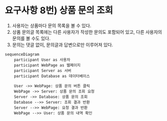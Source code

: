 # 요구사항 8번) 상품 문의 조회

1. 사용자는 상품마다 문의 목록을 볼 수 있다.
2. 상품 문의글 목록에는 다른 사용자가 작성한 문의도 포함되어 있고, 다른 사용자의 문의를 볼 수도 있다.
3. 문의는 댓글 없이, 문의글과 답변으로만 이루어져 있다.

```mermaid
sequenceDiagram
    participant User as 사용자
    participant WebPage as 웹페이지
    participant Server as 서버
    participant Database as 데이터베이스

    User ->> WebPage: 상품 문의 버튼 클릭
    WebPage ->> Server: 상품 문의 조회 요청
    Server ->> Database: 상품 문의 조회
    Database -->> Server: 조회 결과 반환
    Server -->> WebPage: 요청 결과 반환
    WebPage -->> User: 상품 문의 내역 확인
```